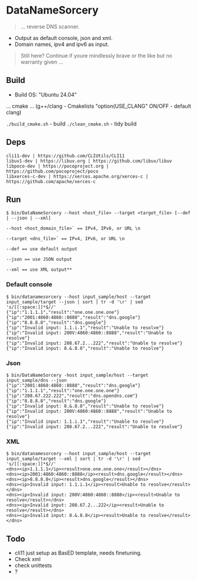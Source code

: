 # DataNameSorcery

> ... reverse DNS scanner.

- Output as default console, json and xml. 
- Domain names, ipv4 and ipv6 as input.

> Still here? Continue if youre mindlessly brave or the like but no warranty given ...


## Build

- Build OS: "Ubuntu 24.04"

... cmake ...
(g++/clang - Cmakelists "option(USE_CLANG" ON/OFF - default clang)

`./build_cmake.sh` - build
`./clean_cmake.sh` - tidy build


## Deps
```
cli11-dev | https://github.com/CLIUtils/CLI11
libuv1-dev | https://libuv.org | https://github.com/libuv/libuv
libpoco-dev | https://pocoproject.org | https://github.com/pocoproject/poco
libxerces-c-dev | https://xerces.apache.org/xerces-c | https://github.com/apache/xerces-c
```

## Run
```
$ bin/DataNameSorcery --host <host_file> --target <target_file> [--def | --json | --xml]

--host <host_domain_file>` == IPv4, IPv6, or URL \n

--target <dns_file>` == IPv4, IPv6, or URL \n

--def == use default output

--json == use JSON output 

--xml == use XML output**
```


### Default console
```
$ bin/datanamesorcery --host input_sample/host --target input_sample/target --json | sort | tr -d '\r' | sed 's/[[:space:]]*$//'
{"ip":"1.1.1.1","result":"one.one.one.one"}
{"ip":"2001:4860:4860::8888","result":"dns.google"}
{"ip":"8.8.8.8","result":"dns.google"}
{"ip":"Invalid input: 1.1.i.1","result":"Unable to resolve"}
{"ip":"Invalid input: 200V:4860:4860::8888","result":"Unable to resolve"}
{"ip":"Invalid input: 208.67.2...222","result":"Unable to resolve"}
{"ip":"Invalid input: 8.&.8.8","result":"Unable to resolve"}
```


### Json
```
$ bin/DataNameSorcery -host input_sample/host --target input_sample/dns --json
{"ip":"2001:4860:4860::8888","result":"dns.google"}
{"ip":"1.1.1.1","result":"one.one.one.one"}
{"ip":"208.67.222.222","result":"dns.opendns.com"}
{"ip":"8.8.8.8","result":"dns.google"}
{"ip":"Invalid input: 8.&.8.8","result":"Unable to resolve"}
{"ip":"Invalid input: 200V:4860:4860::8888","result":"Unable to resolve"}
{"ip":"Invalid input: 1.1.i.1","result":"Unable to resolve"}
{"ip":"Invalid input: 208.67.2...222","result":"Unable to resolve"}
```


### XML
```
$ bin/datanamesorcery --host input_sample/host --target input_sample/target --xml | sort | tr -d '\r' | sed 's/[[:space:]]*$//'
<dns><ip>1.1.1.1</ip><result>one.one.one.one</result></dns>
<dns><ip>2001:4860:4860::8888</ip><result>dns.google</result></dns>
<dns><ip>8.8.8.8</ip><result>dns.google</result></dns>
<dns><ip>Invalid input: 1.1.i.1</ip><result>Unable to resolve</result></dns>
<dns><ip>Invalid input: 200V:4860:4860::8888</ip><result>Unable to resolve</result></dns>
<dns><ip>Invalid input: 208.67.2...222</ip><result>Unable to resolve</result></dns>
<dns><ip>Invalid input: 8.&.8.8</ip><result>Unable to resolve</result></dns>
```


## Todo

- cli11 just setup as BasED template, needs finetuning.
- Check xml
- check unittests
- ?